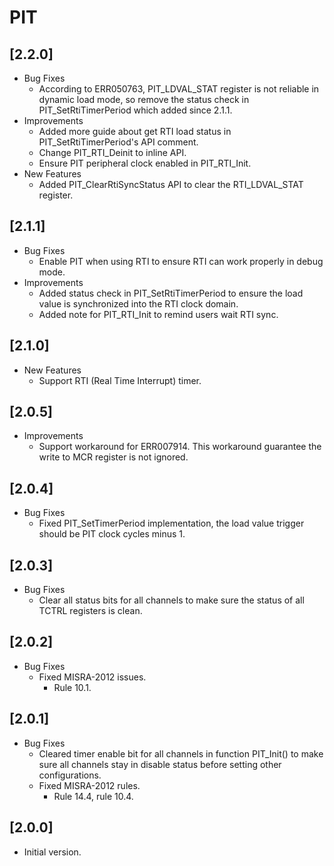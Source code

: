 # PIT

## [2.2.0]

- Bug Fixes
  - According to ERR050763, PIT_LDVAL_STAT register is not reliable in dynamic load mode, so remove the status check in PIT_SetRtiTimerPeriod which added since 2.1.1.
- Improvements
  - Added more guide about get RTI load status in PIT_SetRtiTimerPeriod's API comment.
  - Change PIT_RTI_Deinit to inline API.
  - Ensure PIT peripheral clock enabled in PIT_RTI_Init.
- New Features
  - Added PIT_ClearRtiSyncStatus API to clear the RTI_LDVAL_STAT register.

## [2.1.1]

- Bug Fixes
  - Enable PIT when using RTI to ensure RTI can work properly in debug mode.
- Improvements
  - Added status check in PIT_SetRtiTimerPeriod to ensure the load value is synchronized into the RTI clock domain.
  - Added note for PIT_RTI_Init to remind users wait RTI sync.

## [2.1.0]

- New Features
  - Support RTI (Real Time Interrupt) timer.

## [2.0.5]

- Improvements
  - Support workaround for ERR007914. This workaround guarantee the write to MCR register is not ignored.

## [2.0.4]

- Bug Fixes
  - Fixed PIT_SetTimerPeriod implementation, the load value trigger should be PIT clock cycles minus 1.

## [2.0.3]

- Bug Fixes
  - Clear all status bits for all channels to make sure the status of all TCTRL registers is clean.

## [2.0.2]

- Bug Fixes
  - Fixed MISRA-2012 issues.
    - Rule 10.1.

## [2.0.1]

- Bug Fixes
  - Cleared timer enable bit for all channels in function PIT_Init() to make sure all channels stay in disable
    status before setting other configurations.
  - Fixed MISRA-2012 rules.
    - Rule 14.4, rule 10.4.

## [2.0.0]

- Initial version.
